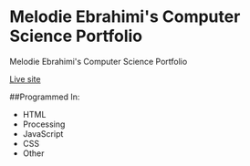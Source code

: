 # Melodie Ebrahimi's Computer Science Portfolio
Melodie Ebrahimi's Computer Science Portfolio

[Live site](https://mcoding1.github.io/melodieebrahimi/)

##Programmed In:
- HTML
- Processing
- JavaScript
- CSS
- Other
